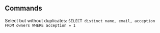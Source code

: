 Commands
-----------

Select but without duplicates: `SELECT distinct name, email, acception FROM owners WHERE acception = 1`